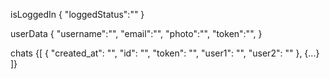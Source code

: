 isLoggedIn
{
    "loggedStatus":"<boolean>"
}

userData
{
    "username":"<string>",
    "email":"<string>",
    "photo":"<string>",
    "token":"<UUID>",
}

chats
{[
    {
        "created_at": "<time>",
        "id": "<int>",
        "token": "<UUID>",
        "user1": "<UUID>",
        "user2": "<UUID>"
    },
    {...}
]}